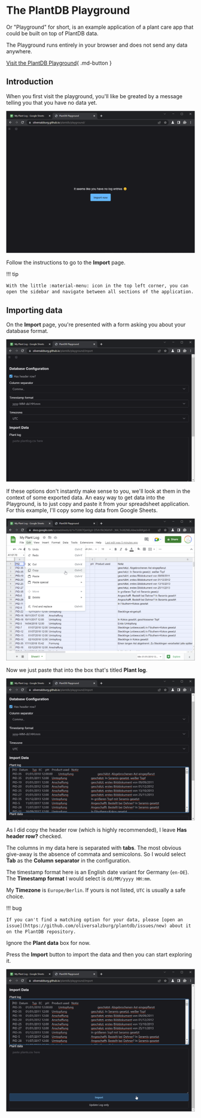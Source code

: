 # The PlantDB Playground

Or "Playground" for short, is an example application of a plant care app that could be built on top of PlantDB data.

The Playground runs entirely in your browser and does not send any data anywhere.

[Visit the PlantDB Playground](/plantdb/playground/){ .md-button }

## Introduction

When you first visit the playground, you'll like be greated by a message telling you that you have no data yet.

![Empty Playground](playground.assets/image-20220511221331624.png)

Follow the instructions to go to the **Import** page.

!!! tip

    With the little :material-menu: icon in the top left corner, you can open the sidebar and navigate between all sections of the application.

## Importing data

On the **Import** page, you're presented with a form asking you about your database format.

![Database configuration form](playground.assets/image-20220511223615640.png)

If these options don't instantly make sense to you, we'll look at them in the context of some exported data. An easy way to get data into the Playground, is to just copy and paste it from your spreadsheet application. For this example, I'll copy some log data from Google Sheets.

![Copying plant log data from Google Sheets](playground.assets/image-20220511224249743.png)

Now we just paste that into the box that's titled **Plant log**.

![Log data pasted into import box](playground.assets/image-20220511224818171.png)

As I did copy the header row (which is highly recommended), I leave **Has header row?** checked.

The columns in my data here is separated with **tabs**. The most obvious give-away is the absence of commata and semicolons. So I would select **Tab** as the **Column separator** in the configuration.

The timestamp format here is an English date variant for Germany (`en-DE`). The **Timestamp format** I would select is `dd/MM/yyyy HH:mm`.

My **Timezone** is `Europe/Berlin`. If yours is not listed, `UTC` is usually a safe choice.

!!! bug

    If you can't find a matching option for your data, please [open an issue](https://github.com/oliversalzburg/plantdb/issues/new) about it on the PlantDB repository.

Ignore the **Plant data** box for now.

Press the **Import** button to import the data and then you can start exploring it.

![Import button](playground.assets/image-20220511224958913.png)
